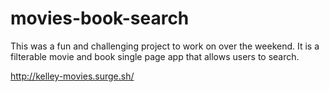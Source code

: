 # movies-book-search
This was a fun and challenging project to work on
over the weekend. It is a filterable movie and book single page app
that allows users to search. 

http://kelley-movies.surge.sh/
